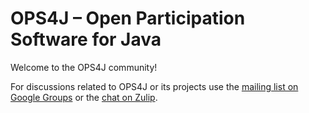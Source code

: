 # OPS4J – Open Participation Software for Java

Welcome to the OPS4J community!

For discussions related to OPS4J or its projects use the [mailing list on Google Groups](https://groups.google.com/g/ops4j) or the [chat on Zulip](https://ops4j.zulipchat.com).
